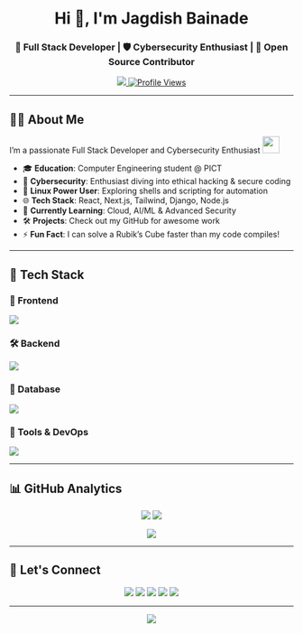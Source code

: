 <!-- Header Section -->
<h1 align="center">Hi 👋, I'm Jagdish Bainade</h1>
<h3 align="center">🚀 Full Stack Developer | 🛡️ Cybersecurity Enthusiast | 🤝 Open Source Contributor</h3>

<p align="center">
  <a href="https://portfolio-web-green-tau.vercel.app">
    <img src="https://img.shields.io/badge/🌐_Portfolio-000000?style=for-the-badge&logo=vercel&logoColor=white" />
  </a>
  <a href="https://github.com/Jagdish1123">
    <img src="https://komarev.com/ghpvc/?username=Jagdish1123&style=for-the-badge&color=blue" alt="Profile Views" />
  </a>
</p>



---

## 👨‍💻 About Me

I’m a passionate Full Stack Developer and Cybersecurity Enthusiast <img src="https://media.giphy.com/media/WUlplcMpOCEmTGBtBW/giphy.gif" width="30">  
- 🎓 **Education**: Computer Engineering student @ PICT  
- 🔐 **Cybersecurity**: Enthusiast diving into ethical hacking & secure coding  
- 🐧 **Linux Power User**: Exploring shells and scripting for automation  
- 🌐 **Tech Stack**: React, Next.js, Tailwind, Django, Node.js  
- 🌱 **Currently Learning**: Cloud, AI/ML & Advanced Security  
- 🛠️ **Projects**: Check out my GitHub for awesome work  
- ⚡ **Fun Fact**: I can solve a Rubik’s Cube faster than my code compiles!

---
## 🧠 Tech Stack

### 🚀 Frontend
<p>
  <img src="https://skillicons.dev/icons?i=html,css,js,react,next,tailwind,threejs" />
</p>

### 🛠 Backend
<p>
  <img src="https://skillicons.dev/icons?i=python,django,nodejs,express" />
</p>

### 💾 Database
<p>
  <img src="https://skillicons.dev/icons?i=mysql,mongodb" />
</p>

### 🧰 Tools & DevOps
<p>
  <img src="https://skillicons.dev/icons?i=linux,bash,git,github,vercel,postman" />
</p>

---

## 📊 GitHub Analytics

<p align="center">
  <img src="https://github-readme-stats.vercel.app/api?username=Jagdish1123&show_icons=true&theme=radical" />
  <img src="https://github-readme-stats.vercel.app/api/top-langs/?username=Jagdish1123&layout=compact&theme=radical" />
</p>

<p align="center">
  <img src="https://github-readme-streak-stats.herokuapp.com/?user=Jagdish1123&theme=radical" />
</p>

---
## 🤝 Let's Connect

<p align="center">
  <a href="https://portfolio-blush-nu-25.vercel.app/"><img src="https://img.shields.io/badge/🌐_Portfolio-000000?style=for-the-badge&logo=vercel&logoColor=white" /></a>
  <a href="https://linkedin.com/in/jagdishbainade"><img src="https://img.shields.io/badge/LinkedIn-0A66C2?style=for-the-badge&logo=linkedin&logoColor=white" /></a>
  <a href="mailto:jagdishbainade01@gmail.com"><img src="https://img.shields.io/badge/Gmail-D14836?style=for-the-badge&logo=gmail&logoColor=white" /></a>
  <a href="https://leetcode.com/jagdish_2003"><img src="https://img.shields.io/badge/LeetCode-FFA116?style=for-the-badge&logo=leetcode&logoColor=black" /></a>
  <a href="https://www.codechef.com/users/jagdish_2003"><img src="https://img.shields.io/badge/CodeChef-5B4638?style=for-the-badge&logo=codechef&logoColor=white" /></a>
</p>

---
<p align="center">
  <img src="https://readme-typing-svg.herokuapp.com?font=Fira+Code&duration=3000&pause=1000&color=00C9A7&center=true&vCenter=true&multiline=true&width=600&lines=Keep+Pushing+Code+🚀;Break+Things+%26+Fix+Them+%F0%9F%9B%A0%EF%B8%8F;Build+What+Matters+%F0%9F%92%BB" />
</p>
